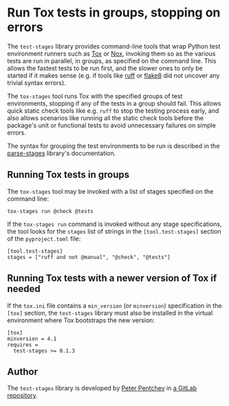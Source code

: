 <!--
SPDX-FileCopyrightText: Peter Pentchev <roam@ringlet.net>
SPDX-License-Identifier: BSD-2-Clause
-->

# Run Tox tests in groups, stopping on errors

The `test-stages` library provides command-line tools that wrap
Python test environment runners such as [Tox][tox] or [Nox][nox],
invoking them so as the various tests are run in parallel, in groups,
as specified on the command line. This allows the fastest tests to be run
first, and the slower ones to only be started if it makes sense (e.g. if
tools like [ruff] or [flake8] did not uncover any trivial syntax errors).

The `tox-stages` tool runs Tox with the specified groups of test
environments, stopping if any of the tests in a group should fail.
This allows quick static check tools like e.g. `ruff` to stop
the testing process early, and also allows scenarios like running
all the static check tools before the package's unit or functional
tests to avoid unnecessary failures on simple errors.

The syntax for grouping the test environments to be run is described in
the [parse-stages] library's documentation.

## Running Tox tests in groups

The `tox-stages` tool may be invoked with a list of stages specified on
the command line:

    tox-stages run @check @tests

If the `tox-stages run` command is invoked without any stage specifications,
the tool looks for the `stages` list of strings in the `[tool.test-stages]`
section of the `pyproject.toml` file:

    [tool.test-stages]
    stages = ["ruff and not @manual", "@check", "@tests"]

## Running Tox tests with a newer version of Tox if needed

If the `tox.ini` file contains a `min_version` (or `minversion`) specification in
the `[tox]` section, the `test-stages` library must also be installed in
the virtual environment where Tox bootstraps the new version:

    [tox]
    minversion = 4.1
    requires =
      test-stages >= 0.1.3

## Author

The `test-stages` library is developed by [Peter Pentchev][roam] in
[a GitLab repository][gitlab].

[flake8]: https://github.com/pycqa/flake8 "The flake8 Python syntax and style checker"
[gitlab]: https://gitlab.com/ppentchev/test-stages "The test-stages GitLab repository"
[nox]: https://nox.thea.codes/ "The Nox test runner"
[parse-stages]: https://devel.ringlet.net/devel/parse-stages "Parse a mini-language for selecting objects by tag or name"
[roam]: mailto:roam@ringlet.net "Peter Pentchev"
[ruff]: https://github.com/charliermarsh/ruff "Ruff, the extremely fast Python linter"
[tox]: https://tox.wiki/ "The Tox automation project"
